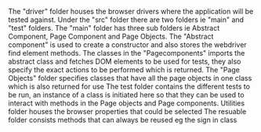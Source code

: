 The "driver" folder houses the browser drivers where the application will be tested against.
Under the "src" folder there are two folders ie "main" and "test" folders. 
The "main" folder has three sub folders ie Abstract Component, Page Component and Page Objects.
The "Abstract component" is used to create a constructor and also stores the webdriver find element methods.
The classes in the "Pagecomponents" imports the abstract class and fetches DOM elements to be used for tests, they also specify the exact actions to be performed which is returned.
The "Page Objects" folder specifies classes that have all the page objects in one class which is also returned for use
The test folder contains the different tests to be run, an instance of a class is initiated here so that they can be used to interact with methods in the Page objects and Page components.
Utilities folder houses the browser properties that could be selected
The resuable folder consists methods that can always be reused eg the sign in class 



